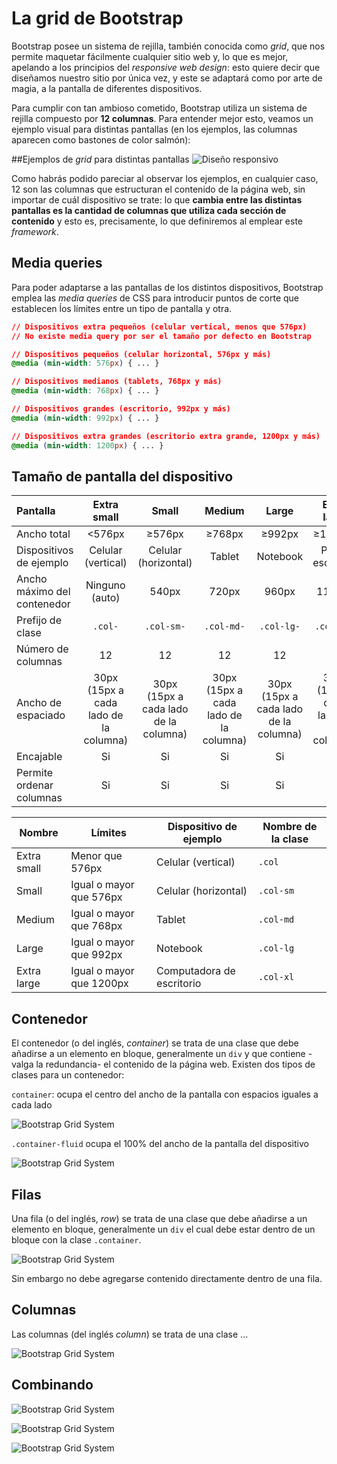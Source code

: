 # La grid de Bootstrap
Bootstrap posee un sistema de rejilla, también conocida como _grid_, que nos permite maquetar fácilmente cualquier sitio web y, lo que es mejor, apelando a los principios del _responsive web design_: esto quiere decir que diseñamos nuestro sitio por única vez, y este se adaptará como por arte de magia, a la pantalla de diferentes dispositivos. 

Para cumplir con tan ambioso cometido, Bootstrap utiliza un sistema de rejilla compuesto por **12 columnas**. Para entender mejor esto, veamos un ejemplo visual para distintas pantallas (en los ejemplos, las columnas aparecen como bastones de color salmón):


##Ejemplos de _grid_ para distintas pantallas
![Diseño responsivo](imgBootstrap/disenoResponsivoAll.png)

Como habrás podido pareciar al observar los ejemplos, en cualquier caso, 12 son las columnas que estructuran el contenido de la página web, sin importar de cuál dispositivo se trate: lo que **cambia entre las distintas pantallas es la cantidad de columnas que utiliza cada sección de contenido** y esto es, precisamente, lo que definiremos al emplear este _framework_. 




## Media queries
Para poder adaptarse a las pantallas de los distintos dispositivos, Bootstrap emplea las _media queries_ de CSS para introducir puntos de corte que establecen ĺos límites entre un tipo de pantalla y otra. 

```css
// Dispositivos extra pequeños (celular vertical, menos que 576px)
// No existe media query por ser el tamaño por defecto en Bootstrap

// Dispositivos pequeños (celular horizontal, 576px y más)
@media (min-width: 576px) { ... }

// Dispositivos medianos (tablets, 768px y más)
@media (min-width: 768px) { ... }

// Dispositivos grandes (escritorio, 992px y más)
@media (min-width: 992px) { ... }

// Dispositivos extra grandes (escritorio extra grande, 1200px y más)
@media (min-width: 1200px) { ... }
```

## Tamaño de pantalla del dispositivo

|   Pantalla   | Extra small | Small | Medium | Large | Extra large |
| :--- | :---------: | :---: | :----: | :---: | :---------: |
| Ancho total |    <576px  |      ≥576px       |    ≥768px     |    ≥992px      |     ≥1200px          |
| Dispositivos de ejemplo |   Celular (vertical)  |      Celular (horizontal)       |    Tablet     |    Notebook      |    PC de escritorio          |
| Ancho máximo del contenedor | Ninguno (auto) | 540px | 720px | 960px | 1140px |
| Prefijo de clase | `.col-` | `.col-sm-` | `.col-md-` | `.col-lg-` | `.col-xl-` |
| Número de columnas | 12 | 12 | 12 | 12 | 12 |
| Ancho de espaciado | 30px (15px a cada lado de la columna) | 30px (15px a cada lado de la columna) | 30px (15px a cada lado de la columna) | 30px (15px a cada lado de la columna) | 30px (15px a cada lado de la columna) |
| Encajable | Si | Si | Si | Si | Si |
| Permite ordenar columnas | Si | Si | Si | Si | Si |



| Nombre      | Límites                  | Dispositivo de ejemplo    | Nombre de la clase |
| ----------- | ------------------------ | ------------------------- | ------------------ |
| Extra small | Menor que 576px          | Celular (vertical)        | `.col`             |
| Small       | Igual o mayor que 576px  | Celular (horizontal)      | `.col-sm`          |
| Medium      | Igual o mayor que 768px  | Tablet                    | `.col-md`          |
| Large       | Igual o mayor que 992px  | Notebook                  | `.col-lg`          |
| Extra large | Igual o mayor que 1200px | Computadora de escritorio | `.col-xl`          |


## Contenedor
El contenedor (o del inglés, _container_) se trata de una clase que debe añadirse a un elemento en bloque, generalmente un  `div` y que contiene -valga la redundancia- el contenido de la página web. Existen dos tipos de clases para un contenedor: 

`container`: ocupa el centro del ancho de la pantalla con espacios iguales a cada lado

![Bootstrap Grid System](imgBootstrap/bGridContainer1.png)

`.container-fluid` ocupa el 100% del ancho de la pantalla del dispositivo  

![Bootstrap Grid System](imgBootstrap/bGridContainer2.png)


## Filas
Una fila (o del inglés, _row_) se trata de una clase que debe añadirse a un elemento en bloque, generalmente un  `div` el cual debe estar dentro de un bloque con la clase `.container`. 

![Bootstrap Grid System](imgBootstrap/bGridRow.png)

Sin embargo no debe agregarse contenido directamente dentro de una fila. 


## Columnas
Las columnas (del inglés _column_) se trata de una clase ...

![Bootstrap Grid System](imgBootstrap/bGridContainerRules.png)


## Combinando 

![Bootstrap Grid System](imgBootstrap/bGridColumns.png)

![Bootstrap Grid System](imgBootstrap/bGridMultipleRows.png)

![Bootstrap Grid System](imgBootstrap/bGridMultipleContainer.png)